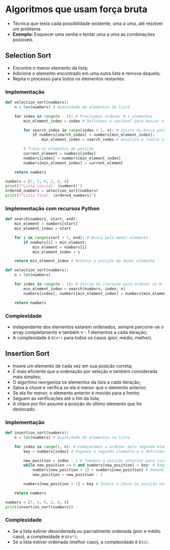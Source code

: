 <!-- markdownlint-disable MD024 -->
# Algoritmos que usam força bruta

* Técnica que testa cada possibilidade existente, uma a uma, até resolver um problema.
* **Exemplo:** Esquecer uma senha e tentar uma a uma as combinações possíveis.

## Selection Sort

* Encontre o menor elemento da lista;
* Adicione o elemento encontrado em uma outra lista e remova daquela;
* Repita o processo para todos os elementos restantes.

### Implementação

~~~py
def selection_sort(numbers):
    n = len(numbers) # Quantidade de elementos da lista

    for index in range(n - 1): # Precisamos ordenar N-1 elementos
        min_element_index = index # Definimos a variável para buscar o menor elemento

        for search_index in range(index + 1, n): # Início da busca pelo menor elemento
            if numbers[search_index] < numbers[min_element_index]:
                min_element_index = search_index # Atualiza o índice atual do menor elemento

        # Troca os elementos de posição
        current_element = numbers[index]
        numbers[index] = numbers[min_element_index]
        numbers[min_element_index] = current_element

    return numbers

numbers = [7, 5, 9, 2, 6, 8]
print(f"Lista inicial: {numbers}")
ordered_numbers = selection_sort(numbers)
print(f"Lista final: {ordered_numbers}")
~~~

### Implementação com recursos Python

~~~py
def search(numbers, start, end):
    min_element = numbers[start]
    min_element_index = start

    for i in range(start + 1, end): # Busca pelo menor elemento
        if numbers[i] < min_element:
            min_element = numbers[i]
            min_element_index = i

    return min_element_index # Retorna a posição do menor elemento

def selection_sort(numbers):
    n = len(numbers)

    for index in range(n - 1): # Início da iteração para ordenar os N-1 elementos
        min_element_index = search(numbers, index, n)
        numbers[index], numbers[min_element_index] = numbers[min_element_index], numbers[index] # Trocando os elementos utilizando desempacotamento.

    return numbers
~~~

### Complexidade

* Independente dos elementos estarem ordenados, sempre percorre-se o array completamente e também n - 1 elementos a cada iteração;
* A complexidade é `O(n²)` para todos os casos (pior, médio, melhor).

## Insertion Sort

* Insere um elemento de cada vez em sua posição correta;
* É mais eficiente que a ordenação por seleção e também considerada mais simples;
* O algoritmo reorganiza os elementos da lista a cada iteração;
* Salva a chave e verifica se ela é menor que o elemento anterior;
* Se ela for menor, o elemento anterior é movido para a frente;
* Seguem as verificações até o fim da lista;
* A chave por fim assume a posição do último elemento que foi deslocado.

### Implementação

~~~py
def insertion_sort(numbers):
    n = len(numbers) # Quantidade de elementos na lista

    for index in range(1, n): # Começaremos a ordenar pelo segundo elemento
        key = numbers[index] # Pegamos o segundo elemento e o definimos como chave

        new_position = index - 1 # Tomamos a posição anterior para iniciar a comparação
        while new_position >= 0 and numbers[new_position] > key: # Enquanto a chave for menor, remaneja o elemento para frente
            numbers[new_position + 1] = numbers[new_position] # Remaneja o elemento
            new_position = new_position - 1

        numbers[new_position + 1] = key # Insere a chave na posição correta

    return numbers

numbers = [7, 5, 9, 2, 6, 8]
print(insertion_sort(numbers))
~~~

### Complexidade

* Se a lista estiver desordenada ou parcialmente ordenada (pior e médio caso), a complexidade é `O(n²)`;
* Se a lista estiver ordenada (melhor caso), a complexidade é `O(n)`.
